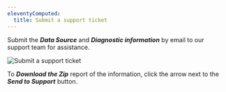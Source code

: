 ```yaml
---
eleventyComputed:
  title: Submit a support ticket
---
```

Submit the ***Data Source*** and ***Diagnostic information*** by email to our support team for assistance. 

![Submit a support ticket](https://webdevolutions.azureedge.net/docs/en/server/ServerOp8022.png)

To ***Download the Zip*** report of the information, click the arrow next to the ***Send to Support*** button. 

